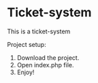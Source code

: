 # Ticket-system
This is a ticket-system

Project setup: 

1. Download the project.
2. Open index.php file.
3. Enjoy!
